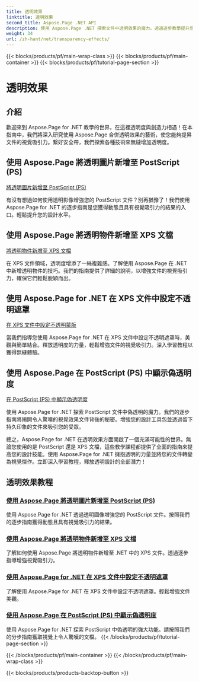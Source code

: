 ```yaml
---
title: 透明效果
linktitle: 透明效果
second_title: Aspose.Page .NET API
description: 使用 Aspose.Page .NET 探索文件中透明效果的魔力。透過逐步教學提升您的設計，獲得令人驚嘆的視覺效果。
weight: 34
url: /zh-hant/net/transparency-effects/
---
```


{{< blocks/products/pf/main-wrap-class >}}
{{< blocks/products/pf/main-container >}}
{{< blocks/products/pf/tutorial-page-section >}}

# 透明效果


## 介紹

歡迎來到 Aspose.Page for .NET 教學的世界，在這裡透明度與創造力相遇！在本指南中，我們將深入研究使用 Aspose.Page 合併透明效果的藝術，使您能夠提昇文件的視覺吸引力。繫好安全帶，我們探索各種技術來無縫增加透明度。

## 使用 Aspose.Page 將透明圖片新增至 PostScript (PS)
[將透明圖片新增至 PostScript (PS)](./add-transparent-image-to-postscript-ps/)

有沒有想過如何使用透明影像增強您的 PostScript 文件？別再猶豫了！我們使用 Aspose.Page for .NET 的逐步指南是您獲得動態且具有視覺吸引力的結果的入口。輕鬆提升您的設計水平。

## 使用 Aspose.Page 將透明物件新增至 XPS 文檔
[將透明物件新增至 XPS 文檔](./add-transparent-object-to-xps-document/)

在 XPS 文件領域，透明度增添了一絲複雜感。了解使用 Aspose.Page 在 .NET 中新增透明物件的技巧。我們的指南提供了詳細的說明，以增強文件的視覺吸引力，確保它們輕鬆脫穎而出。

## 使用 Aspose.Page for .NET 在 XPS 文件中設定不透明遮罩
[在 XPS 文件中設定不透明蒙版](./set-opacity-mask-in-xps-document/)

當我們指導您使用 Aspose.Page for .NET 在 XPS 文件中設定不透明遮罩時，美觀與簡單結合。釋放透明度的力量，輕鬆增強文件的視覺吸引力。深入學習教程以獲得無縫體驗。

## 使用 Aspose.Page 在 PostScript (PS) 中顯示偽透明度
[在 PostScript (PS) 中顯示偽透明度](./show-pseudo-transparency-in-postscript-ps/)

使用 Aspose.Page for .NET 探索 PostScript 文件中偽透明的魔力。我們的逐步指南將揭開令人驚嘆的視覺效果文件背後的秘密。增強您的設計工具包並透過留下持久印象的文件來吸引您的受眾。

總之，Aspose.Page for .NET 在透明效果方面開啟了一個充滿可能性的世界。無論您使用的是 PostScript 還是 XPS 文檔，這些教學課程都提供了全面的指南來提高您的設計技能。使用 Aspose.Page for .NET 擁抱透明的力量並將您的文件轉變為視覺傑作。立即深入學習教程，釋放透明設計的全部潛力！
## 透明效果教程
### [使用 Aspose.Page 將透明圖片新增至 PostScript (PS)](./add-transparent-image-to-postscript-ps/)
使用 Aspose.Page for .NET 透過透明圖像增強您的 PostScript 文件。按照我們的逐步指南獲得動態且具有視覺吸引力的結果。
### [使用 Aspose.Page 將透明物件新增至 XPS 文檔](./add-transparent-object-to-xps-document/)
了解如何使用 Aspose.Page 將透明物件新增至 .NET 中的 XPS 文件。透過逐步指導增強視覺吸引力。
### [使用 Aspose.Page for .NET 在 XPS 文件中設定不透明遮罩](./set-opacity-mask-in-xps-document/)
了解使用 Aspose.Page for .NET 在 XPS 文件中設定不透明遮罩。輕鬆增強文件美觀。
### [使用 Aspose.Page 在 PostScript (PS) 中顯示偽透明度](./show-pseudo-transparency-in-postscript-ps/)
使用 Aspose.Page for .NET 探索 PostScript 中偽透明的強大功能。請按照我們的分步指南獲取視覺上令人驚嘆的文檔。
{{< /blocks/products/pf/tutorial-page-section >}}

{{< /blocks/products/pf/main-container >}}
{{< /blocks/products/pf/main-wrap-class >}}

{{< blocks/products/products-backtop-button >}}
